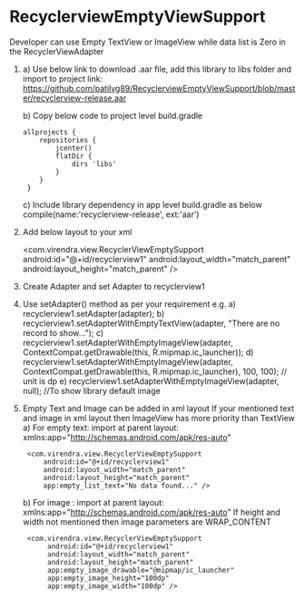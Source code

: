 # RecyclerviewEmptyViewSupport
Developer can use Empty TextView or ImageView while data list is Zero in the RecyclerViewAdapter

1) a) Use below link to download  .aar file, add this library to libs folder and import to project
      link: https://github.com/patilvg89/RecyclerviewEmptyViewSupport/blob/master/recyclerview-release.aar


   b) Copy below code to project level build.gradle

       allprojects {
           repositories {
               jcenter()
               flatDir {
                   dirs 'libs'
               }
           }
        }


   c) Include library dependency in app level build.gradle as below
    compile(name:'recyclerview-release', ext:'aar')



2) Add below layout to your xml


    <com.virendra.view.RecyclerViewEmptySupport
        android:id="@+id/recyclerview1"
        android:layout_width="match_parent"
        android:layout_height="match_parent" />

3) Create Adapter and set Adapter to recyclerview1

4) Use setAdapter() method as per your requirement
    e.g. a)  recyclerview1.setAdapter(adapter);
         b)  recyclerview1.setAdapterWithEmptyTextView(adapter, "There are no record to show...");
         c)  recyclerview1.setAdapterWithEmptyImageView(adapter, ContextCompat.getDrawable(this, R.mipmap.ic_launcher));
         d)  recyclerview1.setAdapterWithEmptyImageView(adapter, ContextCompat.getDrawable(this, R.mipmap.ic_launcher), 100, 100); // unit is dp
         e)  recyclerview1.setAdapterWithEmptyImageView(adapter, null); //To show library default image

5) Empty Text and Image can be added in xml layout
    If your mentioned text and image in xml layout then ImageView has more priority than TextView
    a)  For empty text:  import at parent layout:  xmlns:app="http://schemas.android.com/apk/res-auto"

        <com.virendra.view.RecyclerViewEmptySupport
            android:id="@+id/recyclerview1"
            android:layout_width="match_parent"
            android:layout_height="match_parent"
            app:empty_list_text="No data found..." />

     b) For image : import at parent layout:  xmlns:app="http://schemas.android.com/apk/res-auto"
        If height and width not mentioned then image parameters are WRAP_CONTENT

        <com.virendra.view.RecyclerViewEmptySupport
             android:id="@+id/recyclerview1"
             android:layout_width="match_parent"
             android:layout_height="match_parent"
             app:empty_image_drawable="@mipmap/ic_launcher"
             app:empty_image_height="100dp"
             app:empty_image_width="100dp" />



